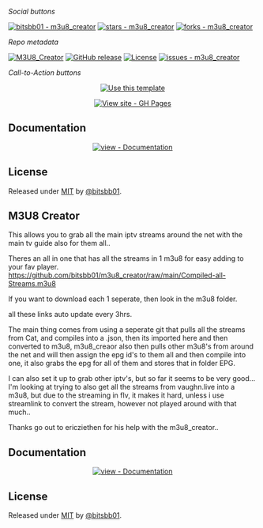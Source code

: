 <table>
    <tr>

<i>Social buttons</i>

<a href="https://github.com/bitsbb01/m3u8_creator" title="Go to GitHub repo"><img src="https://img.shields.io/static/v1?label=bitsbb01&message=m3u8_creator&color=blue&logo=github" alt="bitsbb01 - m3u8_creator"></a>
<a href="https://github.com/bitsbb01/m3u8_creator"><img src="https://img.shields.io/github/stars/bitsbb01/m3u8_creator?style=social" alt="stars - m3u8_creator"></a>
<a href="https://github.com/bitsbb01/m3u8_creator"><img src="https://img.shields.io/github/forks/bitsbb01/m3u8_creator?style=social" alt="forks - m3u8_creator"></a>

<i>Repo metadata</i>

<a href="https://github.com/bitsbb01/m3u8_creator/actions?query=workflow:%22M3U8_Creator%22"><img src="https://github.com/bitsbb01/m3u8_creator/workflows/M3U8_Creator/badge.svg" alt="M3U8_Creator"></a>
<a href="https://github.com/bitsbb01/m3u8_creator/releases/"><img src="https://img.shields.io/github/release/bitsbb01/m3u8_creator?include_prereleases=&sort=semver&color=blue" alt="GitHub release"></a>
<a href="#license"><img src="https://img.shields.io/badge/License-MIT-blue" alt="License"></a>
<a href="https://github.com/bitsbb01/m3u8_creator/issues"><img src="https://img.shields.io/github/issues/bitsbb01/m3u8_creator" alt="issues - m3u8_creator"></a>

<i>Call-to-Action buttons</i>

<div align="center">
<a href="https://github.com/bitsbb01/m3u8_creator/generate"><img src="https://img.shields.io/badge/Generate-Use_this_template-2ea44f?style=for-the-badge" alt="Use this template"></a>

<a href="https://bitsbb01.github.io/m3u8_creator/"><img src="https://img.shields.io/badge/View_site-GH_Pages-2ea44f?style=for-the-badge" alt="View site - GH Pages"></a>

</div>
<h2>Documentation</h2>
<div align="center">
<a href="/docs/" title="Go to project documentation"><img src="https://img.shields.io/badge/view-Documentation-blue?style=for-the-badge" alt="view - Documentation"></a>

</div>
<h2>License</h2>
Released under <a href="/LICENSE">MIT</a> by <a href="https://github.com/bitsbb01">@bitsbb01</a>.
        
        
<h2> M3U8 Creator </h2>

This allows you to grab all the main iptv streams around the net with the main tv guide also for them all.. 

Theres an all in one that has all the streams in 1 m3u8 for easy adding to your fav player.
https://github.com/bitsbb01/m3u8_creator/raw/main/Compiled-all-Streams.m3u8

If you want to download each 1 seperate, then look in the m3u8 folder.

all these links auto update every 3hrs. 



The main thing comes from using a seperate git that pulls all the streams from Cat, and compiles into a .json, then its imported here and then converted to m3u8, m3u8_creaor also then pulls other m3u8's from around the net and will then assign the epg id's to them all and then compile into one, it also grabs the epg for all of them and stores that in folder EPG.


I can also set it up to grab other iptv's, but so far it seems to be very good... 
I'm looking at trying to also get all the streams from vaughn.live into a m3u8, but due to the streaming in flv, it makes it hard, unless i use streamlink to convert the stream, however not played around with that much..


Thanks go out to ericziethen for his help with the m3u8_creator.. 

        
        
<h2>Documentation</h2>
<div align="center">
<a href="/docs/" title="Go to project documentation"><img src="https://img.shields.io/badge/view-Documentation-blue?style=for-the-badge" alt="view - Documentation"></a>

</div>
<h2>License</h2>
Released under <a href="/LICENSE">MIT</a> by <a href="https://github.com/bitsbb01">@bitsbb01</a>.
   
    
</table>


